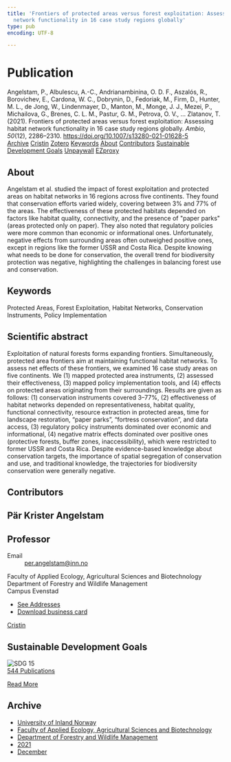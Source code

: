 ```yaml
---
title: 'Frontiers of protected areas versus forest exploitation: Assessing habitat
  network functionality in 16 case study regions globally'
type: pub
encoding: UTF-8

---
```

<h1>Publication</h1>
<article id="csl-bib-container-FZIYDBLZ" class="csl-bib-container">
  <div class="csl-bib-body"> <div class="csl-entry">Angelstam, P., Albulescu, A.-C., Andrianambinina, O. D. F., Aszalós, R., Borovichev, E., Cardona, W. C., Dobrynin, D., Fedoriak, M., Firm, D., Hunter, M. L., de Jong, W., Lindenmayer, D., Manton, M., Monge, J. J., Mezei, P., Michailova, G., Brenes, C. L. M., Pastur, G. M., Petrova, O. V., … Zlatanov, T. (2021). Frontiers of protected areas versus forest exploitation: Assessing habitat network functionality in 16 case study regions globally. <i>Ambio</i>, <i>50</i>(12), 2286–2310. <a href="https://doi.org/10.1007/s13280-021-01628-5">https://doi.org/10.1007/s13280-021-01628-5</a></div> </div>
  <div class="csl-bib-buttons">
    <a href="#taxonomy-article-FZIYDBLZ" alt="archive" class="csl-bib-button">Archive</a>
    <a href="https://app.cristin.no/results/show.jsf?id=1964512" alt="Cristin" class="csl-bib-button">Cristin</a>
    <a href="http://zotero.org/groups/5881554/items/FZIYDBLZ" alt="Zotero" class="csl-bib-button">Zotero</a>
    <a href="#keywords-article-FZIYDBLZ" alt="keywords" class="csl-bib-button">Keywords</a>
    <a href="#about-article-FZIYDBLZ" alt="about_pub" class="csl-bib-button">About</a>
    <a href="#contributors-article-FZIYDBLZ" alt="contributors" class="csl-bib-button">Contributors</a>
    <a href="#sdg-article-FZIYDBLZ" alt="sdg" class="csl-bib-button">Sustainable Development Goals</a>
    <a href="https://link.springer.com/content/pdf/10.1007/s13280-021-01628-5.pdf" alt="Unpaywall" class="csl-bib-button">Unpaywall</a>
    <a href="https://link.springer.com/content/pdf/10.1007/s13280-021-01628-5.pdf" alt="EZproxy" class="csl-bib-button">EZproxy</a>
  </div>
  <div id="csl-bib-meta-container-FZIYDBLZ"></div>
</article>
<div id="csl-bib-meta-FZIYDBLZ" class="csl-bib-meta">
  <article id="about-article-FZIYDBLZ" class="about_pub-article">
    <h1>About</h1>
    Angelstam et al. studied the impact of forest exploitation and protected areas on habitat networks in 16 regions across five continents. They found that conservation efforts varied widely, covering between 3% and 77% of the areas. The effectiveness of these protected habitats depended on factors like habitat quality, connectivity, and the presence of "paper parks" (areas protected only on paper). They also noted that regulatory policies were more common than economic or informational ones. Unfortunately, negative effects from surrounding areas often outweighed positive ones, except in regions like the former USSR and Costa Rica. Despite knowing what needs to be done for conservation, the overall trend for biodiversity protection was negative, highlighting the challenges in balancing forest use and conservation.
  </article>
  <article id="keywords-article-FZIYDBLZ" class="keywords-article">
    <h1>Keywords</h1>
    Protected Areas, Forest Exploitation, Habitat Networks, Conservation Instruments, Policy Implementation
  </article>
  <article id="abstract-article-FZIYDBLZ" class="abstract-article">
    <h1>Scientific abstract</h1>
    Exploitation of natural forests forms expanding frontiers. Simultaneously, protected area frontiers aim at maintaining functional habitat networks. To assess net effects of these frontiers, we examined 16 case study areas on five continents. We (1) mapped protected area instruments, (2) assessed their effectiveness, (3) mapped policy implementation tools, and (4) effects on protected areas originating from their surroundings. Results are given as follows: (1) conservation instruments covered 3–77%, (2) effectiveness of habitat networks depended on representativeness, habitat quality, functional connectivity, resource extraction in protected areas, time for landscape restoration, “paper parks”, “fortress conservation”, and data access, (3) regulatory policy instruments dominated over economic and informational, (4) negative matrix effects dominated over positive ones (protective forests, buffer zones, inaccessibility), which were restricted to former USSR and Costa Rica. Despite evidence-based knowledge about conservation targets, the importance of spatial segregation of conservation and use, and traditional knowledge, the trajectories for biodiversity conservation were generally negative.
  </article>
  <article id="contributors-article-FZIYDBLZ" class="contributors-article">
    <h1>Contributors</h1>
    <div class="personas"> <div class="vrtx-hinn-person-card"> <div class="photo"> <i class="lar la-user-circle missing-person"></i> </div> <div class="info"> <hgroup><h1>Pär Krister Angelstam</h1> <h2>Professor</h2> </hgroup><dl> <dt>Email</dt> <dd> <a href="mailto:per.angelstam@inn.no">per.angelstam@inn.no</a> </dd> </dl> <p> Faculty of Applied Ecology, Agricultural Sciences and Biotechnology<br> Department of Forestry and Wildlife Management<br> Campus Evenstad </p> <ul class="vrtx-hinn-links"> <li><a href="https://www.inn.no/english/find-an-employee/per-angelstam.html#vrtx-hinn-addresses">See Addresses</a></li> <li><a href="https://www.inn.no/english/find-an-employee/per-angelstam.html?vrtx=vcf">Download business card</a></li> </ul> </div> </div> <a href="https://app.cristin.no/persons/show.jsf?id=1318014" alt="Cristin URL" class="personas-cristin">Cristin</a> </div>
  </article>
  <article id="sdg-article-FZIYDBLZ" class="sdg-article">
    <h1>Sustainable Development Goals</h1>
    <div class="sdg-container"><div id="sdg15" class="sdg">
        <img src="{{< params subfolder >}}images/sdg/sdg15_en.png" class="image" alt="SDG 15">
        <div class="sdg-overlay">
          <a href="{{< params subfolder >}}en/archive/?sdg=15#archive" class="sdg-publication-count"><span>544</span> Publications</a>
          <p><a href="https://sdgs.un.org/goals/goal15" class="sdg-read-more">Read More</a></p>
        </div>
      </div></div>
  </article>
  <article id="taxonomy-article-FZIYDBLZ" class="taxonomy-article">
    <h1>Archive</h1>
    <ul>
      <li><a href="{{< params subfolder >}}en/archive/?key=3DCRN523">University of Inland Norway</a></li>
      <li><a href="{{< params subfolder >}}en/archive/?key=T77LXH6D">Faculty of Applied Ecology, Agricultural Sciences and Biotechnology</a></li>
      <li><a href="{{< params subfolder >}}en/archive/?key=7TRARPE3">Department of Forestry and Wildlife Management</a></li>
      <li><a href="{{< params subfolder >}}en/archive/?key=5LT6Q2XL">2021</a></li>
      <li><a href="{{< params subfolder >}}en/archive/?key=VP7B3HEJ">December</a></li>
    </ul>
  </article>
</div>
